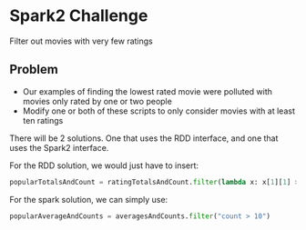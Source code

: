 
# Spark2 Challenge

Filter out movies with very few ratings

## Problem

* Our examples of finding the lowest rated movie were polluted with movies only rated by one or two people
* Modify one or both of these scripts to only consider movies with at least ten ratings

There will be 2 solutions. One that uses the RDD interface, and one that uses the Spark2 interface.

For the RDD solution, we would just have to insert:

``` python
popularTotalsAndCount = ratingTotalsAndCount.filter(lambda x: x[1][1] > 10)
```

For the spark solution, we can simply use:

``` python
popularAverageAndCounts = averagesAndCounts.filter("count > 10")
```

